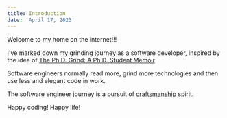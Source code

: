 ```yaml
---
title: Introduction
date: 'April 17, 2023'
---
```


Welcome to my home on the internet!!!

I've marked down my grinding journey as a software developer,
inspired by the idea of [The Ph.D. Grind: A Ph.D. Student Memoir](https://www.goodreads.com/en/book/show/15731248-the-ph-d-grind)

Software engineers normally read more, grind more technologies and then use less and elegant code in work.

The software engineer journey is a pursuit of 
[craftsmanship](https://manifesto.softwarecraftsmanship.org/) spirit.

Happy coding! Happy life!